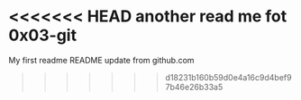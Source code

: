 <<<<<<< HEAD
another read me fot 0x03-git
=======
My first readme 
README update from github.com
>>>>>>> d18231b160b59d0e4a16c9d4bef97b46e26b33a5
